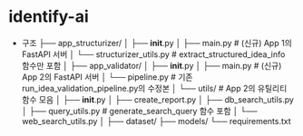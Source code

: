# identify-ai


- 구조
├── app_structurizer/
│   ├── __init__.py
│   ├── main.py                 # (신규) App 1의 FastAPI 서버
│   └── structurizer_utils.py   # extract_structured_idea_info 함수만 포함
│
├── app_validator/
│   ├── __init__.py
│   ├── main.py                 # (신규) App 2의 FastAPI 서버
│   └── pipeline.py             # 기존 run_idea_validation_pipeline.py의 수정본
│   └── utils/                  # App 2의 유틸리티 함수 모음
│       ├── __init__.py
│       ├── create_report.py
│       ├── db_search_utils.py
│       ├── query_utils.py      # generate_search_query 함수 포함
│       └── web_search_utils.py
│
├── dataset/
├── models/
└── requirements.txt
